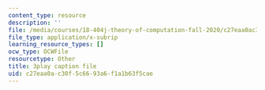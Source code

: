 ```yaml
---
content_type: resource
description: ''
file: /media/courses/18-404j-theory-of-computation-fall-2020/c27eaa0ac30f5c6693a6f1a1b63f5cae_N-_XmLanPYg.vtt
file_type: application/x-subrip
learning_resource_types: []
ocw_type: OCWFile
resourcetype: Other
title: 3play caption file
uid: c27eaa0a-c30f-5c66-93a6-f1a1b63f5cae
---
```

